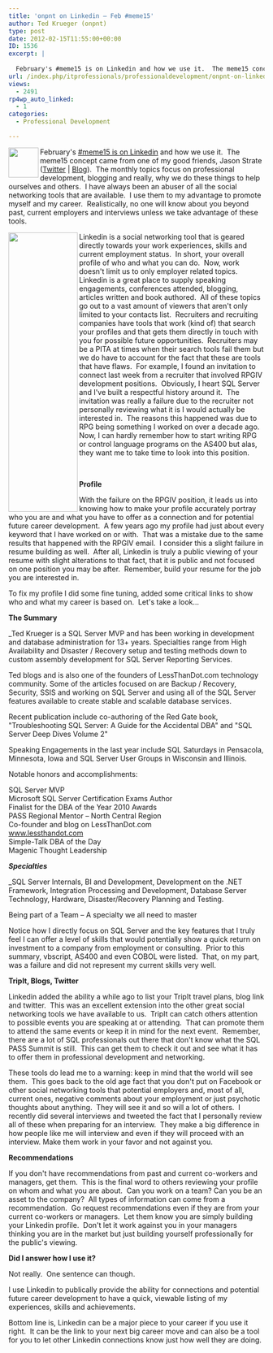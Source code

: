 ```yaml
---
title: 'onpnt on Linkedin – Feb #meme15'
author: Ted Krueger (onpnt)
type: post
date: 2012-02-15T11:55:00+00:00
ID: 1536
excerpt: |
   
  February's #meme15 is on Linkedin and how we use it.  The meme15 concept came from one of my good friends, Jason Strate (Twitter | Blog).  The monthly topics focus on professional development, blogging and really, why we do these things to help ourse&hellip;
url: /index.php/itprofessionals/professionaldevelopment/onpnt-on-linkedin-feb-meme15/
views:
  - 2491
rp4wp_auto_linked:
  - 1
categories:
  - Professional Development

---
```

<div class="image_block">
  <a href="/media/blogs/ITProfessionals/-16.png?mtime=1329313898"></a><a href="http://www.jasonstrate.com/2012/02/february-meme15-assignment/"><img src="https://lessthandot.z19.web.core.windows.net/wp-content/uploads/blogs/ITProfessionals/-16.png?mtime=1329313898" alt="" width="59" height="59" align="left" /></a>
</div>

February's [#meme15 is on Linkedin][1] and how we use it.  The meme15 concept came from one of my good friends, Jason Strate ([Twitter][2] | [Blog][3]).  The monthly topics focus on professional development, blogging and really, why we do these things to help ourselves and others.  I have always been an abuser of all the social networking tools that are available.  I use them to my advantage to promote myself and my career.  Realistically, no one will know about you beyond past, current employers and interviews unless we take advantage of these tools.

<div class="image_block">
  <a href="/media/blogs/ITProfessionals/-17.png?mtime=1329313899"><img src="https://lessthandot.z19.web.core.windows.net/wp-content/uploads/blogs/ITProfessionals/-17.png?mtime=1329313899" alt="" width="136" height="550" align="left" /></a>
</div>

Linkedin is a social networking tool that is geared directly towards your work experiences, skills and current employment status.  In short, your overall profile of who and what you can do.  Now, work doesn't limit us to only employer related topics.  Linkedin is a great place to supply speaking engagements, conferences attended, blogging, articles written and book authored.  All of these topics go out to a vast amount of viewers that aren't only limited to your contacts list.  Recruiters and recruiting companies have tools that work (kind of) that search your profiles and that gets them directly in touch with you for possible future opportunities.  Recruiters may be a PITA at times when their search tools fail them but we do have to account for the fact that these are tools that have flaws.  For example, I found an invitation to connect last week from a recruiter that involved RPGIV development positions.  Obviously, I heart SQL Server and I've built a respectful history around it.  The invitation was really a failure due to the recruiter not personally reviewing what it is I would actually be interested in.  The reasons this happened was due to RPG being something I worked on over a decade ago.  Now, I can hardly remember how to start writing RPG or control language programs on the AS400 but alas, they want me to take time to look into this position.

 

**Profile**

With the failure on the RPGIV position, it leads us into knowing how to make your profile accurately portray who you are and what you have to offer as a connection and for potential future career development.  A few years ago my profile had just about every keyword that I have worked on or with.  That was a mistake due to the same results that happened with the RPGIV email.  I consider this a slight failure in resume building as well.  After all, Linkedin is truly a public viewing of your resume with slight alterations to that fact, that it is public and not focused on one position you may be after.  Remember, build your resume for the job you are interested in.

To fix my profile I did some fine tuning, added some critical links to show who and what my career is based on.  Let's take a look...

**The Summary**

_Ted Krueger is a SQL Server MVP and has been working in development and database administration for 13+ years. Specialties range from High Availability and Disaster / Recovery setup and testing methods down to custom assembly development for SQL Server Reporting Services. </p> 

Ted blogs and is also one of the founders of LessThanDot.com technology community. Some of the articles focused on are Backup / Recovery, Security, SSIS and working on SQL Server and using all of the SQL Server features available to create stable and scalable database services.

Recent publication include co-authoring of the Red Gate book, "Troubleshooting SQL Server: A Guide for the Accidental DBA" and "SQL Server Deep Dives Volume 2"

Speaking Engagements in the last year include SQL Saturdays in Pensacola, Minnesota, Iowa and SQL Server User Groups in Wisconsin and Illinois.

Notable honors and accomplishments:

SQL Server MVP   
Microsoft SQL Server Certification Exams Author   
Finalist for the DBA of the Year 2010 Awards   
PASS Regional Mentor – North Central Region   
Co-founder and blog on LessThanDot.com   
www.lessthandot.com   
Simple-Talk DBA of the Day   
Magenic Thought Leadership </em>

**_Specialties_**

_SQL Server Internals, BI and Development, Development on the .NET Framework, Integration Processing and Development, Database Server Technology, Hardware, Disaster/Recovery Planning and Testing.</p> 

Being part of a Team – A specialty we all need to master</em>

Notice how I directly focus on SQL Server and the key features that I truly feel I can offer a level of skills that would potentially show a quick return on investment to a company from employment or consulting.  Prior to this summary, vbscript, AS400 and even COBOL were listed.  That, on my part, was a failure and did not represent my current skills very well.

**TripIt, Blogs, Twitter**

Linkedin added the ability a while ago to list your TripIt travel plans, blog link and twitter.  This was an excellent extension into the other great social networking tools we have available to us.  TripIt can catch others attention to possible events you are speaking at or attending.  That can promote them to attend the same events or keep it in mind for the next event.  Remember, there are a lot of SQL professionals out there that don't know what the SQL PASS Summit is still.  This can get them to check it out and see what it has to offer them in professional development and networking.

These tools do lead me to a warning: keep in mind that the world will see them.  This goes back to the old age fact that you don't put on Facebook or other social networking tools that potential employers and, most of all, current ones, negative comments about your employment or just psychotic thoughts about anything.  They will see it and so will a lot of others.  I recently did several interviews and tweeted the fact that I personally review all of these when preparing for an interview.  They make a big difference in how people like me will interview and even if they will proceed with an interview. Make them work in your favor and not against you.

**Recommendations**

If you don't have recommendations from past and current co-workers and managers, get them.  This is the final word to others reviewing your profile on whom and what you are about.  Can you work on a team? Can you be an asset to the company?  All types of information can come from a recommendation.  Go request recommendations even if they are from your current co-workers or managers.  Let them know you are simply building your Linkedin profile.  Don't let it work against you in your managers thinking you are in the market but just building yourself professionally for the public's viewing.

**Did I answer how I use it?**

Not really.  One sentence can though.

I use Linkedin to publically provide the ability for connections and potential future career development to have a quick, viewable listing of my experiences, skills and achievements.

Bottom line is, Linkedin can be a major piece to your career if you use it right.  It can be the link to your next big career move and can also be a tool for you to let other Linkedin connections know just how well they are doing.

 [1]: http://www.jasonstrate.com/2012/02/february-meme15-assignment/
 [2]: http://www.twitter.com/StrateSQL
 [3]: http://www.jasonstrate.com/